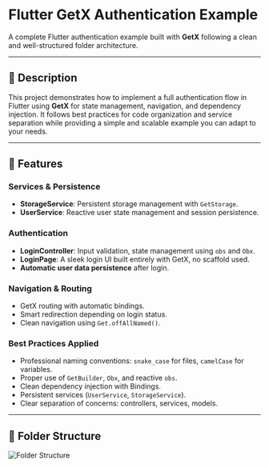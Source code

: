 # Flutter GetX Authentication Example

A complete Flutter authentication example built with **GetX** following a clean and well-structured folder architecture.

---

## 📖 Description

This project demonstrates how to implement a full authentication flow in Flutter using **GetX** for state management, navigation, and dependency injection. It follows best practices for code organization and service separation while providing a simple and scalable example you can adapt to your needs.

---

## 🚀 Features

### Services & Persistence
- **StorageService**: Persistent storage management with `GetStorage`.
- **UserService**: Reactive user state management and session persistence.

### Authentication
- **LoginController**: Input validation, state management using `obs` and `Obx`.
- **LoginPage**: A sleek login UI built entirely with GetX, no scaffold used.
- **Automatic user data persistence** after login.

### Navigation & Routing
- GetX routing with automatic bindings.
- Smart redirection depending on login status.
- Clean navigation using `Get.offAllNamed()`.

### Best Practices Applied
- Professional naming conventions: `snake_case` for files, `camelCase` for variables.
- Proper use of `GetBuilder`, `Obx`, and reactive `obs`.
- Clean dependency injection with Bindings.
- Persistent services (`UserService`, `StorageService`).
- Clear separation of concerns: controllers, services, models.

---

## 📁 Folder Structure
![Folder Structure](https://drive.google.com/drive/u/0/home)




